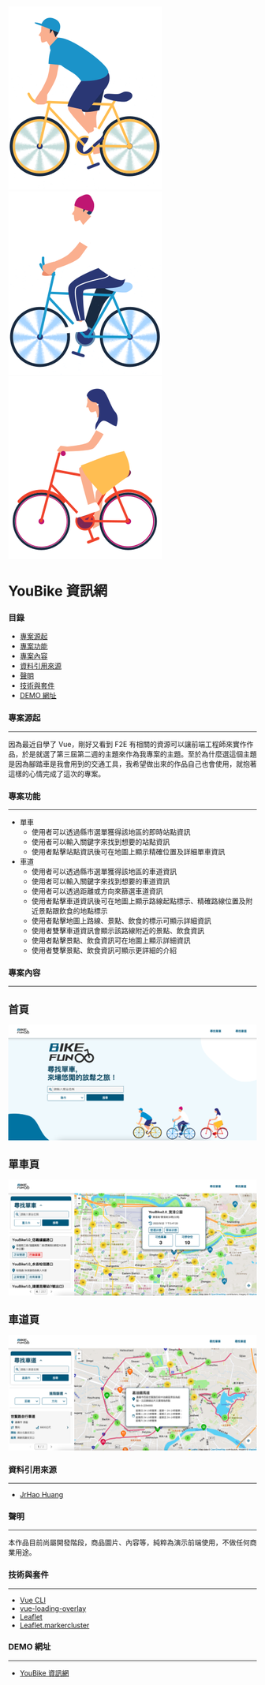 ![GITHUB](https://github.com/bagoyammy6/Vue/blob/main/src/assets/rideBike2.svg) ![GITHUB](https://github.com/bagoyammy6/Vue/blob/main/src/assets/rideBike1.svg) ![GITHUB](https://github.com/bagoyammy6/Vue/blob/main/src/assets/rideBike3.svg)
# YouBike 資訊網
### 目錄
- [專案源起](https://github.com/bagoyammy6/Vue#%E5%B0%88%E6%A1%88%E6%BA%90%E8%B5%B7)
- [專案功能](https://github.com/bagoyammy6/Vue#%E5%B0%88%E6%A1%88%E5%8A%9F%E8%83%BD)
- [專案內容](https://github.com/bagoyammy6/Vue#%E5%B0%88%E6%A1%88%E5%85%A7%E5%AE%B9)
- [資料引用來源](https://github.com/bagoyammy6/Vue#%E8%B3%87%E6%96%99%E5%BC%95%E7%94%A8%E4%BE%86%E6%BA%90)
- [聲明](https://github.com/bagoyammy6/Vue#%E8%81%B2%E6%98%8E)
- [技術與套件](https://github.com/bagoyammy6/Vue#%E6%8A%80%E8%A1%93%E8%88%87%E5%A5%97%E4%BB%B6)
- [DEMO 網址](https://github.com/bagoyammy6/Vue#demo-%E7%B6%B2%E5%9D%80)
### 專案源起
---
因為最近自學了 Vue，剛好又看到 F2E 有相關的資源可以讓前端工程師來實作作品，於是就選了第三屆第二週的主題來作為我專案的主題。至於為什麼選這個主題是因為腳踏車是我會用到的交通工具，我希望做出來的作品自己也會使用，就抱著這樣的心情完成了這次的專案。
### 專案功能
---
- 單車
  - 使用者可以透過縣市選單獲得該地區的即時站點資訊
  - 使用者可以輸入關鍵字來找到想要的站點資訊
  - 使用者點擊站點資訊後可在地圖上顯示精確位置及詳細單車資訊
- 車道
  - 使用者可以透過縣市選單獲得該地區的車道資訊
  - 使用者可以輸入關鍵字來找到想要的車道資訊
  - 使用者可以透過距離或方向來篩選車道資訊
  - 使用者點擊車道資訊後可在地圖上顯示路線起點標示、精確路線位置及附近景點跟飲食的地點標示
  - 使用者點擊地圖上路線、景點、飲食的標示可顯示詳細資訊
  - 使用者雙擊車道資訊會顯示該路線附近的景點、飲食資訊
  - 使用者點擊景點、飲食資訊可在地圖上顯示詳細資訊
  - 使用者雙擊景點、飲食資訊可顯示更詳細的介紹
### 專案內容
---
## 首頁
![GITHUB](https://github.com/bagoyammy6/Vue/blob/main/src/assets/homePage.png)
## 單車頁
![GITHUB](https://github.com/bagoyammy6/Vue/blob/main/src/assets/bikePage.png)
## 車道頁
![GITHUB](https://github.com/bagoyammy6/Vue/blob/main/src/assets/roadPage.png)
### 資料引用來源
---
* [JrHao Huang](https://www.behance.net/hungjihao)
### 聲明
---
本作品目前尚屬開發階段，商品圖片、內容等，純粹為演示前端使用，不做任何商業用途。
### 技術與套件
---
* [Vue CLI](https://cli.vuejs.org/)
* [vue-loading-overlay](https://github.com/ankurk91/vue-loading-overlay)
* [Leaflet](https://leafletjs.com/)
* [Leaflet.markercluster](https://github.com/Leaflet/Leaflet.markercluster)
### DEMO 網址
---
* [YouBike 資訊網](https://bagoyammy6.github.io/Vue/)
